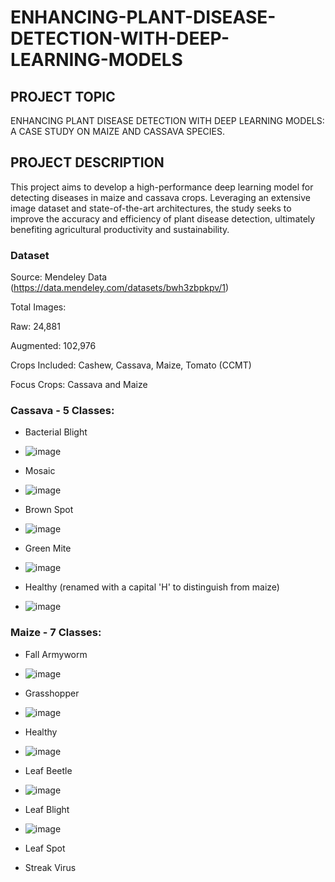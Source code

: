 # ENHANCING-PLANT-DISEASE-DETECTION-WITH-DEEP-LEARNING-MODELS
## PROJECT TOPIC
ENHANCING PLANT DISEASE DETECTION WITH DEEP LEARNING MODELS: A CASE STUDY ON MAIZE AND CASSAVA SPECIES. 

## PROJECT DESCRIPTION
This project aims to develop a high-performance deep learning model for detecting diseases in maize and cassava crops. Leveraging an extensive image dataset and state-of-the-art architectures, the study seeks to improve the accuracy and efficiency of plant disease detection, ultimately benefiting agricultural productivity and sustainability.

### Dataset

Source: Mendeley Data (https://data.mendeley.com/datasets/bwh3zbpkpv/1)

Total Images:

Raw: 24,881

Augmented: 102,976

Crops Included: Cashew, Cassava, Maize, Tomato (CCMT)

Focus Crops: Cassava and Maize

### Cassava - 5 Classes:

- Bacterial Blight
- ![image](https://github.com/user-attachments/assets/5ef3b97d-236f-4a98-a28a-4812c4925bb6)


- Mosaic
- ![image](https://github.com/user-attachments/assets/74501546-a9ec-45e6-a788-4ac42ce8642f)


- Brown Spot
- ![image](https://github.com/user-attachments/assets/2761ae0a-6d3f-402f-8154-d592b1d0cebd)


- Green Mite
- ![image](https://github.com/user-attachments/assets/3f38c0ee-a076-4826-baca-e37964c31100)


- Healthy (renamed with a capital 'H' to distinguish from maize)
- ![image](https://github.com/user-attachments/assets/d12776af-ccda-4464-9562-87ba8ff7cdf9)


### Maize - 7 Classes:

- Fall Armyworm
- ![image](https://github.com/user-attachments/assets/e0e7d260-73f0-44fe-918b-10e3f509d019)


- Grasshopper
- ![image](https://github.com/user-attachments/assets/1d5a8d80-db2e-427b-bd33-cba7505c0764)


- Healthy
- ![image](https://github.com/user-attachments/assets/c3ba76ba-3265-45c2-8ea9-f1bdd69a330c)


- Leaf Beetle
- ![image](https://github.com/user-attachments/assets/2dce8960-ddd0-4e44-bbad-cbd67ec873c7)

  

- Leaf Blight
- ![image](https://github.com/user-attachments/assets/96ed7cde-0d37-486a-9e76-e15e9cadbb3e)


- Leaf Spot
  

- Streak Virus


